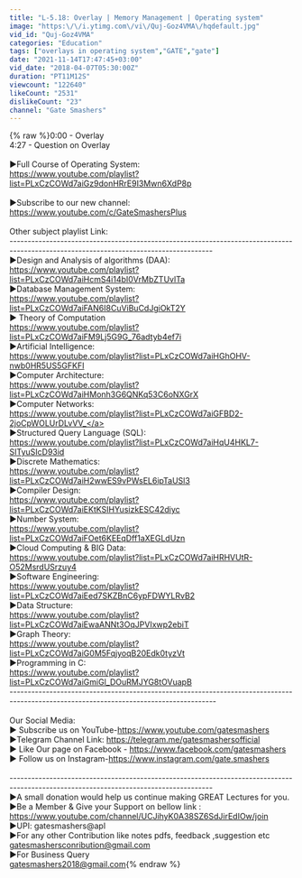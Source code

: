 ```yaml
---
title: "L-5.18: Overlay | Memory Management | Operating system"
image: "https:\/\/i.ytimg.com\/vi\/Quj-Goz4VMA\/hqdefault.jpg"
vid_id: "Quj-Goz4VMA"
categories: "Education"
tags: ["overlays in operating system","GATE","gate"]
date: "2021-11-14T17:47:45+03:00"
vid_date: "2018-04-07T05:30:00Z"
duration: "PT11M12S"
viewcount: "122640"
likeCount: "2531"
dislikeCount: "23"
channel: "Gate Smashers"
---
```

{% raw %}0:00 - Overlay<br />4:27 - Question on Overlay<br /><br />►Full Course of Operating System: <br /><a rel="nofollow" target="blank" href="https://www.youtube.com/playlist?list=PLxCzCOWd7aiGz9donHRrE9I3Mwn6XdP8p">https://www.youtube.com/playlist?list=PLxCzCOWd7aiGz9donHRrE9I3Mwn6XdP8p</a><br /><br />►Subscribe to our new channel:<br /><a rel="nofollow" target="blank" href="https://www.youtube.com/c/GateSmashersPlus">https://www.youtube.com/c/GateSmashersPlus</a><br /><br />Other subject playlist Link:<br />--------------------------------------------------------------------------------------------------------------------------------------<br />►Design and Analysis of algorithms (DAA):<br /><a rel="nofollow" target="blank" href="https://www.youtube.com/playlist?list=PLxCzCOWd7aiHcmS4i14bI0VrMbZTUvlTa">https://www.youtube.com/playlist?list=PLxCzCOWd7aiHcmS4i14bI0VrMbZTUvlTa</a><br />►Database Management System:<br /><a rel="nofollow" target="blank" href="https://www.youtube.com/playlist?list=PLxCzCOWd7aiFAN6I8CuViBuCdJgiOkT2Y">https://www.youtube.com/playlist?list=PLxCzCOWd7aiFAN6I8CuViBuCdJgiOkT2Y</a><br />► Theory of Computation<br /><a rel="nofollow" target="blank" href="https://www.youtube.com/playlist?list=PLxCzCOWd7aiFM9Lj5G9G_76adtyb4ef7i">https://www.youtube.com/playlist?list=PLxCzCOWd7aiFM9Lj5G9G_76adtyb4ef7i</a><br />►Artificial Intelligence:<br /><a rel="nofollow" target="blank" href="https://www.youtube.com/playlist?list=PLxCzCOWd7aiHGhOHV-nwb0HR5US5GFKFI">https://www.youtube.com/playlist?list=PLxCzCOWd7aiHGhOHV-nwb0HR5US5GFKFI</a><br />►Computer Architecture:<br /><a rel="nofollow" target="blank" href="https://www.youtube.com/playlist?list=PLxCzCOWd7aiHMonh3G6QNKq53C6oNXGrX">https://www.youtube.com/playlist?list=PLxCzCOWd7aiHMonh3G6QNKq53C6oNXGrX</a><br />►Computer Networks:<br /><a rel="nofollow" target="blank" href="https://www.youtube.com/playlist?list=PLxCzCOWd7aiGFBD2-2joCpWOLUrDLvVV_">https://www.youtube.com/playlist?list=PLxCzCOWd7aiGFBD2-2joCpWOLUrDLvVV_</a><br />►Structured Query Language (SQL):<br /><a rel="nofollow" target="blank" href="https://www.youtube.com/playlist?list=PLxCzCOWd7aiHqU4HKL7-SITyuSIcD93id">https://www.youtube.com/playlist?list=PLxCzCOWd7aiHqU4HKL7-SITyuSIcD93id</a> <br />►Discrete Mathematics:<br /><a rel="nofollow" target="blank" href="https://www.youtube.com/playlist?list=PLxCzCOWd7aiH2wwES9vPWsEL6ipTaUSl3">https://www.youtube.com/playlist?list=PLxCzCOWd7aiH2wwES9vPWsEL6ipTaUSl3</a><br />►Compiler Design:<br /><a rel="nofollow" target="blank" href="https://www.youtube.com/playlist?list=PLxCzCOWd7aiEKtKSIHYusizkESC42diyc">https://www.youtube.com/playlist?list=PLxCzCOWd7aiEKtKSIHYusizkESC42diyc</a><br />►Number System:<br /><a rel="nofollow" target="blank" href="https://www.youtube.com/playlist?list=PLxCzCOWd7aiFOet6KEEqDff1aXEGLdUzn">https://www.youtube.com/playlist?list=PLxCzCOWd7aiFOet6KEEqDff1aXEGLdUzn</a><br />►Cloud Computing &amp; BIG Data:<br /><a rel="nofollow" target="blank" href="https://www.youtube.com/playlist?list=PLxCzCOWd7aiHRHVUtR-O52MsrdUSrzuy4">https://www.youtube.com/playlist?list=PLxCzCOWd7aiHRHVUtR-O52MsrdUSrzuy4</a><br />►Software Engineering:<br /><a rel="nofollow" target="blank" href="https://www.youtube.com/playlist?list=PLxCzCOWd7aiEed7SKZBnC6ypFDWYLRvB2">https://www.youtube.com/playlist?list=PLxCzCOWd7aiEed7SKZBnC6ypFDWYLRvB2</a><br />►Data Structure:<br /><a rel="nofollow" target="blank" href="https://www.youtube.com/playlist?list=PLxCzCOWd7aiEwaANNt3OqJPVIxwp2ebiT">https://www.youtube.com/playlist?list=PLxCzCOWd7aiEwaANNt3OqJPVIxwp2ebiT</a><br />►Graph Theory:<br /><a rel="nofollow" target="blank" href="https://www.youtube.com/playlist?list=PLxCzCOWd7aiG0M5FqjyoqB20Edk0tyzVt">https://www.youtube.com/playlist?list=PLxCzCOWd7aiG0M5FqjyoqB20Edk0tyzVt</a><br />►Programming in C:<br /><a rel="nofollow" target="blank" href="https://www.youtube.com/playlist?list=PLxCzCOWd7aiGmiGl_DOuRMJYG8tOVuapB">https://www.youtube.com/playlist?list=PLxCzCOWd7aiGmiGl_DOuRMJYG8tOVuapB</a><br />---------------------------------------------------------------------------------------------------------------------------------------<br /><br />Our Social Media:<br />► Subscribe us on YouTube-<a rel="nofollow" target="blank" href="https://www.youtube.com/gatesmashers">https://www.youtube.com/gatesmashers</a><br />►Telegram Channel Link: <a rel="nofollow" target="blank" href="https://telegram.me/gatesmashersofficial">https://telegram.me/gatesmashersofficial</a><br />► Like Our page on Facebook -  <a rel="nofollow" target="blank" href="https://www.facebook.com/gatesmashers">https://www.facebook.com/gatesmashers</a><br />► Follow us on Instagram-<a rel="nofollow" target="blank" href="https://www.instagram.com/gate.smashers">https://www.instagram.com/gate.smashers</a><br /><br />--------------------------------------------------------------------------------------------------------------------------------------<br />►A small donation would help us continue making GREAT Lectures for you.<br />►Be a Member &amp; Give your Support on bellow link : <a rel="nofollow" target="blank" href="https://www.youtube.com/channel/UCJihyK0A38SZ6SdJirEdIOw/join">https://www.youtube.com/channel/UCJihyK0A38SZ6SdJirEdIOw/join</a><br />►UPI: gatesmashers@apl<br />►For any other Contribution like notes pdfs, feedback ,suggestion etc<br />gatesmashersconribution@gmail.com<br />►For Business Query<br />gatesmashers2018@gmail.com{% endraw %}
